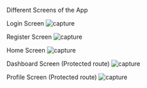 Different Screens of the App

Login Screen
![capture](https://user-images.githubusercontent.com/18416366/34904944-858f1e02-f875-11e7-90cb-9a0ca493a5af.PNG)

Register Screen
![capture](https://user-images.githubusercontent.com/18416366/34904952-a107b4a0-f875-11e7-9bd6-dd763175d96c.PNG)

Home Screen
![capture](https://user-images.githubusercontent.com/18416366/34904955-bf55c168-f875-11e7-8c77-32170125d0c7.PNG)

Dashboard Screen (Protected route)
![capture](https://user-images.githubusercontent.com/18416366/34904965-ea2ae6f2-f875-11e7-81f8-c3c3f838e851.PNG)

Profile Screen (Protected route)
![capture](https://user-images.githubusercontent.com/18416366/34904976-072b6664-f876-11e7-858a-f4ad9769697c.PNG)